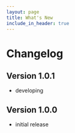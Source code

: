 ```yaml
---
layout: page
title: What's New
include_in_header: true
---
```


# Changelog


## **Version 1.0.1**

- developing

## **Version 1.0.0**

* initial release